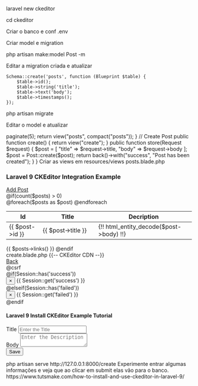 laravel new ckeditor

cd ckeditor

Criar o banco e conf .env

Criar model e migration

php artisan make:model Post -m

Editar a migration criada e atualizar

    Schema::create('posts', function (Blueprint $table) {
        $table->id();
        $table->string('title');
        $table->text('body');
        $table->timestamps();
    });
    
php artisan migrate

Editar o model e atualizar

<?php
 
namespace App\Models;
 
use Illuminate\Database\Eloquent\Factories\HasFactory;
use Illuminate\Database\Eloquent\Model;
 
class Post extends Model
{
    use HasFactory;
     
    protected $fillable = [
        "title",
        "body"
    ];
}

Atualizar as rotas

<?php
use App\Http\Controllers\PostController;
use Illuminate\Support\Facades\Route;

Route::get('/', function () {
    return view('welcome');
});

Route::get('posts', [PostController::class, "index"]);
Route::get("create", [PostController::class, "create"]);
Route::post('store', [PostController::class, "store"]);

Criar o controller

php artisan make:controller PostController

<?php
 
namespace App\Http\Controllers;
 
use Illuminate\Http\Request;
use App\Models\Post;
 
class PostController extends Controller
{
     
    public function index() { 
        $posts =  Post::orderBy("id", "desc")->paginate(5);
        return view("posts", compact("posts"));
    }
 
    // Create Post 
    public function create() {
 
        return view("create");
    }
 
 
    public function store(Request $request) {
 
        $post = [  "title"  =>  $request->title,
                    "body" => $request->body
                ];
       
        $post  =  Post::create($post);
 
        return back()->with("success", "Post has been created");
     
    }
}

Criar as views em

resources/views

posts.blade.php

<!doctype html>
<html lang="en">
<head>
<title> Laravel 9 Posts List For CKEditor Example </title>
<meta charset="utf-8">
<meta name="viewport" content="width=device-width, initial-scale=1, shrink-to-fit=no">
<!-- Bootstrap CSS -->
<link rel="stylesheet" href="https://stackpath.bootstrapcdn.com/bootstrap/4.3.1/css/bootstrap.min.css" integrity="sha384-ggOyR0iXCbMQv3Xipma34MD+dH/1fQ784/j6cY/iJTQUOhcWr7x9JvoRxT2MZw1T" crossorigin="anonymous">
<style>
table td p {
word-break: break-all;
}
</style>
</head>
<body>
<div class="container mt-4">
<div class="row">
<div class="col-xl-8">
<h3 class="text-right"> Laravel 9 CKEditor Integration Example</h3>
</div>
<div class="col-xl-4 text-right">
<a href="{{url('create')}}" class="btn btn-primary"> Add Post </a>
</div>
</div>
@if(count($posts) > 0)
<div class="table-responsive mt-4">
<table class="table table-striped">
<thead>
<tr>
<th> Id </th>
<th style="width:30%;"> Title </th>
<th> Decription </th>
</tr>
</thead>
<tbody>
@foreach($posts as $post) 
<tr>
<td> {{ $post->id }} </td>
<td> {{ $post->title }} </td>
<td> {!! html_entity_decode($post->body) !!} </td>
</tr>
@endforeach
</tbody>
</table>
</div>
{{ $posts->links() }}
@endif
</div>
<script src="https://code.jquery.com/jquery-3.3.1.slim.min.js" integrity="sha384-q8i/X+965DzO0rT7abK41JStQIAqVgRVzpbzo5smXKp4YfRvH+8abtTE1Pi6jizo" crossorigin="anonymous"></script>
<script src="https://cdnjs.cloudflare.com/ajax/libs/popper.js/1.14.7/umd/popper.min.js" integrity="sha384-UO2eT0CpHqdSJQ6hJty5KVphtPhzWj9WO1clHTMGa3JDZwrnQq4sF86dIHNDz0W1" crossorigin="anonymous"></script>
<script src="https://stackpath.bootstrapcdn.com/bootstrap/4.3.1/js/bootstrap.min.js" integrity="sha384-JjSmVgyd0p3pXB1rRibZUAYoIIy6OrQ6VrjIEaFf/nJGzIxFDsf4x0xIM+B07jRM" crossorigin="anonymous"></script>
</body>
</html>

create.blade.php

<!doctype html>
<html lang="en">
<head>
<title> Laravel 9 Install CKEditor Example </title>
<meta charset="utf-8">
<meta name="viewport" content="width=device-width, initial-scale=1, shrink-to-fit=no">
<link rel="stylesheet" href="https://stackpath.bootstrapcdn.com/bootstrap/4.3.1/css/bootstrap.min.css" integrity="sha384-ggOyR0iXCbMQv3Xipma34MD+dH/1fQ784/j6cY/iJTQUOhcWr7x9JvoRxT2MZw1T" crossorigin="anonymous">
{{-- CKEditor CDN --}}
<script src="https://cdn.ckeditor.com/ckeditor5/23.0.0/classic/ckeditor.js"></script>
</head>
<body>
<div class="container mt-5">
<div class="row">
<div class="col-xl-12 text-right">
<a href="{{ url('posts') }}" class="btn btn-danger"> Back </a>
</div>
</div>
<form action="{{url('store')}}" method="POST">
@csrf
<div class="row">
<div class="col-xl-8 col-lg-8 col-sm-12 col-12 m-auto">
@if(Session::has('success'))
<div class="alert alert-success alert-dismissible">
<button type="button" class="close" data-dismiss="alert">×</button>
{{ Session::get('success') }}
</div>
@elseif(Session::has('failed'))
<div class="alert alert-danger alert-dismissible">
<button type="button" class="close" data-dismiss="alert">×</button>
{{ Session::get('failed') }}
</div>
@endif
<div class="card shadow">
<div class="card-header">
<h4 class="card-title"> Laravel 9 Install CKEditor Example Tutorial </h4>
</div>
<div class="card-body">
<div class="form-group">
<label> Title </label>
<input type="text" class="form-control" name="title" placeholder="Enter the Title">
</div>
<div class="form-group">
<label> Body </label>
<textarea class="form-control" id="body" placeholder="Enter the Description" name="body"></textarea>
</div>
</div>
<div class="card-footer"> 
<button type="submit" class="btn btn-success"> Save </button>
</div>
</div>
</div>
</div>
</form>
</div>
<script>
ClassicEditor
.create( document.querySelector( '#body' ) )
.catch( error => {
console.error( error );
} );
</script>
<script src="https://code.jquery.com/jquery-3.3.1.slim.min.js" integrity="sha384-q8i/X+965DzO0rT7abK41JStQIAqVgRVzpbzo5smXKp4YfRvH+8abtTE1Pi6jizo" crossorigin="anonymous"></script>
<script src="https://cdnjs.cloudflare.com/ajax/libs/popper.js/1.14.7/umd/popper.min.js" integrity="sha384-UO2eT0CpHqdSJQ6hJty5KVphtPhzWj9WO1clHTMGa3JDZwrnQq4sF86dIHNDz0W1" crossorigin="anonymous"></script>
<script src="https://stackpath.bootstrapcdn.com/bootstrap/4.3.1/js/bootstrap.min.js" integrity="sha384-JjSmVgyd0p3pXB1rRibZUAYoIIy6OrQ6VrjIEaFf/nJGzIxFDsf4x0xIM+B07jRM" crossorigin="anonymous"></script>
</body>
</html>

php artisan serve

http://127.0.0.1:8000/create

Experimente entrar algumas informações e veja que ao clicar em submit elas vão para o banco.

https://www.tutsmake.com/how-to-install-and-use-ckeditor-in-laravel-9/

